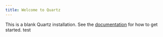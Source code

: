 ```yaml
---
title: Welcome to Quartz
---
```


This is a blank Quartz installation.
See the [documentation](https://quartz.jzhao.xyz) for how to get started.
test